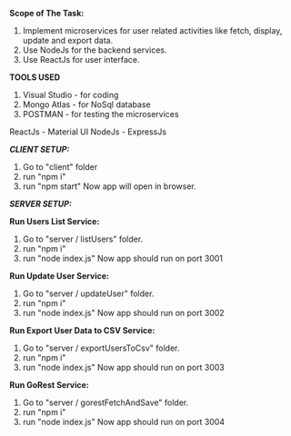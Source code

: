 **Scope of The Task:**
1. Implement microservices for user related activities like fetch, display, update and export data.
2. Use NodeJs for the backend services.
3. Use ReactJs for user interface. 


**TOOLS USED**
1. Visual Studio - for coding
2. Mongo Atlas - for NoSql database
3. POSTMAN - for testing the microservices


ReactJs - Material UI 
NodeJs - ExpressJs


***CLIENT SETUP:***

1. Go to "client" folder
2. run "npm i"
3. run "npm start"
Now app will open in browser.


***SERVER SETUP:***


**Run Users List Service:**
1. Go to "server / listUsers" folder.
2. run "npm i"
3. run "node index.js"
Now app should run on port 3001


**Run Update User Service:**
1. Go to "server / updateUser" folder.
2. run "npm i"
3. run "node index.js"
Now app should run on port 3002


**Run Export User Data to CSV Service:**
1. Go to "server / exportUsersToCsv" folder.
2. run "npm i"
3. run "node index.js"
Now app should run on port 3003


**Run GoRest Service:**
1. Go to "server / gorestFetchAndSave" folder.
2. run "npm i"
3. run "node index.js"
Now app should run on port 3004

